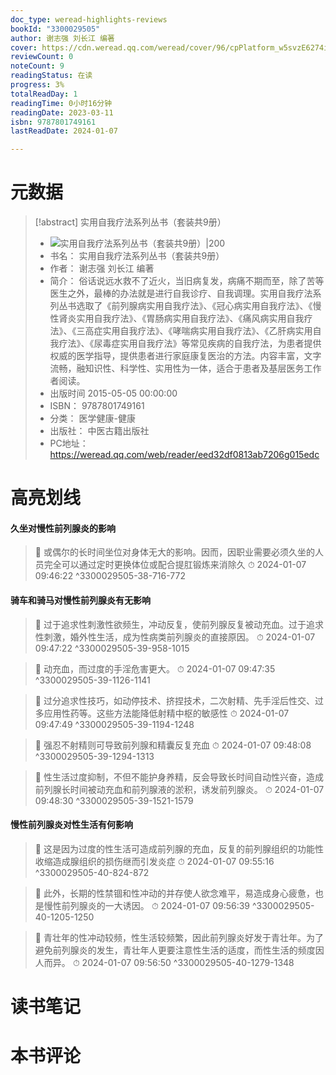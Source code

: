 ```yaml
---
doc_type: weread-highlights-reviews
bookId: "3300029505"
author: 谢志强 刘长江 编著
cover: https://cdn.weread.qq.com/weread/cover/96/cpPlatform_w5svzE6274iSRfVyfzueju/t7_cpPlatform_w5svzE6274iSRfVyfzueju.jpg
reviewCount: 0
noteCount: 9
readingStatus: 在读
progress: 3%
totalReadDay: 1
readingTime: 0小时16分钟
readingDate: 2023-03-11
isbn: 9787801749161
lastReadDate: 2024-01-07

---
```

# 元数据
> [!abstract] 实用自我疗法系列丛书（套装共9册）
> - ![ 实用自我疗法系列丛书（套装共9册）|200](https://cdn.weread.qq.com/weread/cover/96/cpPlatform_w5svzE6274iSRfVyfzueju/t7_cpPlatform_w5svzE6274iSRfVyfzueju.jpg)
> - 书名： 实用自我疗法系列丛书（套装共9册）
> - 作者： 谢志强 刘长江 编著
> - 简介： 俗话说远水救不了近火，当旧病复发，病痛不期而至，除了苦等医生之外，最棒的办法就是进行自我诊疗、自我调理。实用自我疗法系列丛书选取了《前列腺病实用自我疗法》、《冠心病实用自我疗法》、《慢性肾炎实用自我疗法》、《胃肠病实用自我疗法》、《痛风病实用自我疗法》、《三高症实用自我疗法》、《哮喘病实用自我疗法》、《乙肝病实用自我疗法》、《尿毒症实用自我疗法》等常见疾病的自我疗法，为患者提供权威的医学指导，提供患者进行家庭康复医治的方法。内容丰富，文字流畅，融知识性、科学性、实用性为一体，适合于患者及基层医务工作者阅读。
> - 出版时间 2015-05-05 00:00:00
> - ISBN： 9787801749161
> - 分类： 医学健康-健康
> - 出版社： 中医古籍出版社
> - PC地址：https://weread.qq.com/web/reader/eed32df0813ab7206g015edc

# 高亮划线

#### 久坐对慢性前列腺炎的影响

> 📌 或偶尔的长时间坐位对身体无大的影响。因而，因职业需要必须久坐的人员完全可以通过定时更换体位或配合提肛锻炼来消除久 
> ⏱ 2024-01-07 09:46:22 ^3300029505-38-716-772

#### 骑车和骑马对慢性前列腺炎有无影响

> 📌 过于追求性刺激性欲频生，冲动反复，使前列腺反复被动充血。过于追求性刺激，婚外性生活，成为性病类前列腺炎的直接原因。 
> ⏱ 2024-01-07 09:47:22 ^3300029505-39-958-1015

> 📌 动充血，而过度的手淫危害更大。 
> ⏱ 2024-01-07 09:47:35 ^3300029505-39-1126-1141

> 📌 过分追求性技巧，如动停技术、挤捏技术，二次射精、先手淫后性交、过多应用性药等。这些方法能降低射精中枢的敏感性 
> ⏱ 2024-01-07 09:47:49 ^3300029505-39-1194-1248

> 📌 强忍不射精则可导致前列腺和精囊反复充血 
> ⏱ 2024-01-07 09:48:08 ^3300029505-39-1294-1313

> 📌 性生活过度抑制，不但不能护身养精，反会导致长时间自动性兴奋，造成前列腺长时间被动充血和前列腺液的淤积，诱发前列腺炎。 
> ⏱ 2024-01-07 09:48:30 ^3300029505-39-1521-1579

#### 慢性前列腺炎对性生活有何影响

> 📌 这是因为过度的性生活可造成前列腺的充血，反复的前列腺组织的功能性收缩造成腺组织的损伤继而引发炎症 
> ⏱ 2024-01-07 09:55:16 ^3300029505-40-824-872

> 📌 此外，长期的性禁锢和性冲动的并存使人欲念难平，易造成身心疲惫，也是慢性前列腺炎的一大诱因。 
> ⏱ 2024-01-07 09:56:39 ^3300029505-40-1205-1250

> 📌 青壮年的性冲动较频，性生活较频繁，因此前列腺炎好发于青壮年。为了避免前列腺炎的发生，青壮年人更要注意性生活的适度，而性生活的频度因人而异。 
> ⏱ 2024-01-07 09:56:50 ^3300029505-40-1279-1348

# 读书笔记

# 本书评论

